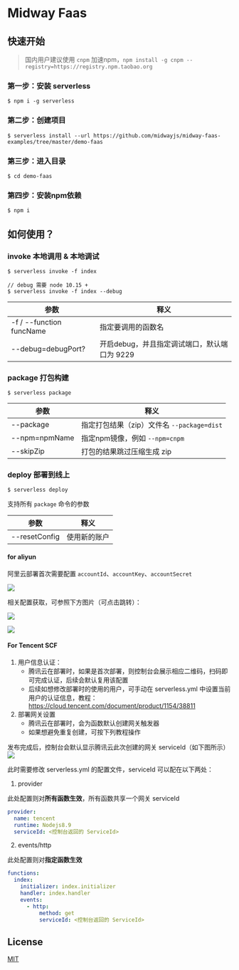 # Midway Faas

## 快速开始

> 国内用户建议使用 `cnpm` 加速npm，`npm install -g cnpm --registry=https://registry.npm.taobao.org`


### 第一步：安装 serverless

```shell script
$ npm i -g serverless
```

### 第二步：创建项目

```shell script
$ serverless install --url https://github.com/midwayjs/midway-faas-examples/tree/master/demo-faas
```

### 第三步：进入目录

```shell script
$ cd demo-faas
```

### 第四步：安装npm依赖

```shell script
$ npm i
```

## 如何使用？

### invoke 本地调用 & 本地调试

```shell script
$ serverless invoke -f index

// debug 需要 node 10.15 +
$ serverless invoke -f index --debug
```

| 参数 | 释义 |
| -- | -- |
| -f / --function funcName| 指定要调用的函数名 |
| --debug=debugPort?| 开启debug，并且指定调试端口，默认端口为 9229 |


### package 打包构建

```shell script
$ serverless package
```

| 参数 | 释义 |
| -- | -- |
| --package | 指定打包结果（zip）文件名 `--package=dist` |
| --npm=npmName| 指定npm镜像，例如 `--npm=cnpm` |
| --skipZip | 打包的结果跳过压缩生成 zip |

### deploy 部署到线上

```shell script
$ serverless deploy
```

支持所有 `package` 命令的参数

| 参数 | 释义 |
| -- | -- |
| --resetConfig | 使用新的账户 |

#### for aliyun

阿里云部署首次需要配置 `accountId`、`accountKey`、`accountSecret`

![](https://gw.alicdn.com/tfs/TB1EPINp.H1gK0jSZSyXXXtlpXa-1152-514.png)

相关配置获取，可参照下方图片（可点击跳转）：

<a href="https://account.console.aliyun.com/#/secure" target="_blank">![](https://gw.alicdn.com/tfs/TB1QoQapV67gK0jSZPfXXahhFXa-1832-696.png)</a>

<a href="https://usercenter.console.aliyun.com/#/manage/ak" target="_blank">![](https://gw.alicdn.com/tfs/TB1LgQPp1L2gK0jSZFmXXc7iXXa-2406-592.png)</a>

#### For Tencent SCF

1. 用户信息认证：
    - 腾讯云在部署时，如果是首次部署，则控制台会展示相应二维码，扫码即可完成认证，后续会默认复用该配置
    - 后续如想修改部署时的使用的用户，可手动在 serverless.yml 中设置当前用户的认证信息，教程：https://cloud.tencent.com/document/product/1154/38811
2. 部署网关设置
    - 腾讯云在部署时，会为函数默认创建网关触发器
    - 如果想避免重复创建，可按下列教程操作


发布完成后，控制台会默认显示腾讯云此次创建的网关 serviceId（如下图所示）
![](https://gw.alicdn.com/tfs/TB1OqwRp7L0gK0jSZFtXXXQCXXa-2670-410.png)
        
此时需要修改 serverless.yml 的配置文件，serviceId 可以配在以下两处：

1. provider

此处配置则对**所有函数生效**，所有函数共享一个网关 serviceId

```yaml
provider:
  name: tencent
  runtime: Nodejs8.9
  serviceId: <控制台返回的 ServiceId>
```

2. events/http

此处配置则对**指定函数生效**

```yaml
functions:
  index:
    initializer: index.initializer
    handler: index.handler
    events:
      - http:
          method: get
          serviceId: <控制台返回的 ServiceId>
```

## License

[MIT](./LICENSE)